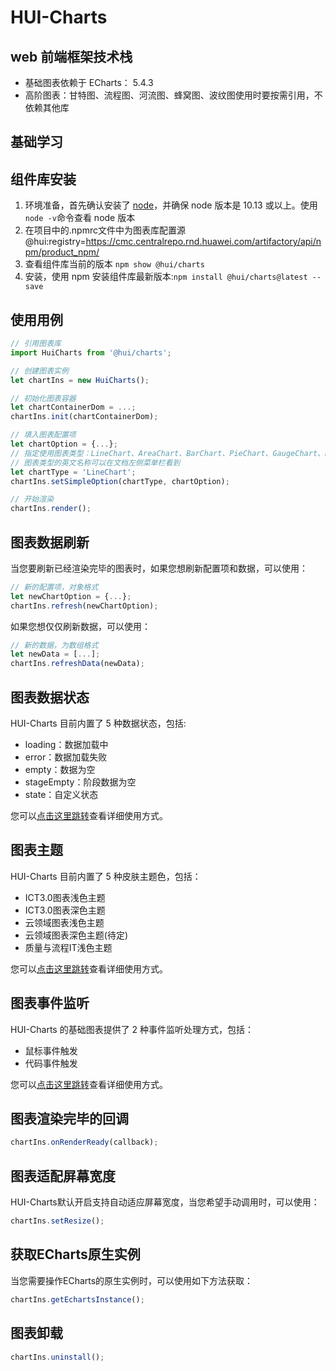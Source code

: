 # HUI-Charts

## web 前端框架技术栈

- 基础图表依赖于 ECharts： 5.4.3
- 高阶图表：甘特图、流程图、河流图、蜂窝图、波纹图使用时要按需引用，不依赖其他库

## 基础学习

## 组件库安装

1. 环境准备，首先确认安装了 <a href="https://nodejs.org/en/" target="_blank">node</a>，并确保 node 版本是 10.13 或以上。使用`node -v`命令查看 node 版本
2. 在项目中的.npmrc文件中为图表库配置源
@hui:registry=https://cmc.centralrepo.rnd.huawei.com/artifactory/api/npm/product_npm/
3. 查看组件库当前的版本 `npm show @hui/charts`
4. 安装，使用 npm 安装组件库最新版本:`npm install @hui/charts@latest --save`

## 使用用例

```javascript
// 引用图表库
import HuiCharts from '@hui/charts';

// 创建图表实例
let chartIns = new HuiCharts();

// 初始化图表容器
let chartContainerDom = ...;
chartIns.init(chartContainerDom);

// 填入图表配置项
let chartOption = {...};
// 指定使用图表类型：LineChart、AreaChart、BarChart、PieChart、GaugeChart、RadarChart、ProcessChart、BubbleChart等
// 图表类型的英文名称可以在文档左侧菜单栏看到
let chartType = 'LineChart'; 
chartIns.setSimpleOption(chartType, chartOption);

// 开始渲染
chartIns.render();
```

## 图表数据刷新
当您要刷新已经渲染完毕的图表时，如果您想刷新配置项和数据，可以使用：
```javascript
// 新的配置项，对象格式
let newChartOption = {...};
chartIns.refresh(newChartOption);
```
如果您想仅仅刷新数据，可以使用：
```javascript
// 新的数据，为数组格式
let newData = [...];
chartIns.refreshData(newData);
```

## 图表数据状态
HUI-Charts 目前内置了 5 种数据状态，包括:
- loading：数据加载中
- error：数据加载失败
- empty：数据为空
- stageEmpty：阶段数据为空
- state：自定义状态

您可以<a href="https://co.uiplus.huawei.com/components/hui-charts/index.html#/Menu/DataStatus" target="_blank">点击这里跳转</a>查看详细使用方式。

## 图表主题
HUI-Charts 目前内置了 5 种皮肤主题色，包括：
- ICT3.0图表浅色主题
- ICT3.0图表深色主题
- 云领域图表浅色主题
- 云领域图表深色主题(待定)
- 质量与流程IT浅色主题

您可以<a href="https://co.uiplus.huawei.com/components/hui-charts/index.html#/Menu/Theme" target="_blank">点击这里跳转</a>查看详细使用方式。

## 图表事件监听
HUI-Charts 的基础图表提供了 2 种事件监听处理方式，包括：
- 鼠标事件触发
- 代码事件触发

您可以<a href="https://co.uiplus.huawei.com/components/hui-charts/index.html#/Menu/Events" target="_blank">点击这里跳转</a>查看详细使用方式。

## 图表渲染完毕的回调
```javascript
chartIns.onRenderReady(callback);
```

## 图表适配屏幕宽度
HUI-Charts默认开启支持自动适应屏幕宽度，当您希望手动调用时，可以使用：
```javascript
chartIns.setResize();
```

## 获取ECharts原生实例
当您需要操作ECharts的原生实例时，可以使用如下方法获取：
```javascript
chartIns.getEchartsInstance();
```

## 图表卸载
```javascript
chartIns.uninstall();
```
